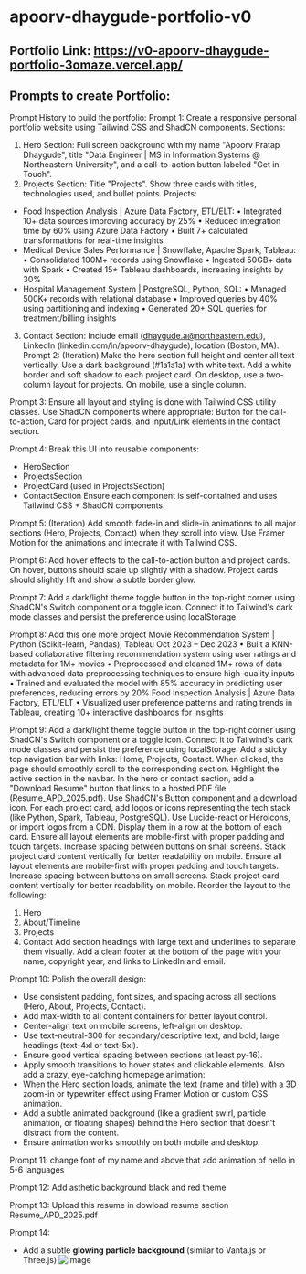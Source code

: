 # apoorv-dhaygude-portfolio-v0

## Portfolio Link: https://v0-apoorv-dhaygude-portfolio-3omaze.vercel.app/

## Prompts to create Portfolio:
Prompt History to build the portfolio:
Prompt 1:
Create a responsive personal portfolio website using Tailwind CSS and ShadCN components.
Sections:
1. Hero Section: Full screen background with my name "Apoorv Pratap Dhaygude", title "Data Engineer | MS in Information Systems @ Northeastern University", and a call-to-action button labeled "Get in Touch".
2. Projects Section: Title "Projects". Show three cards with titles, technologies used, and bullet points. Projects:
  - Food Inspection Analysis | Azure Data Factory, ETL/ELT: 
    • Integrated 10+ data sources improving accuracy by 25%
    • Reduced integration time by 60% using Azure Data Factory
    • Built 7+ calculated transformations for real-time insights
  - Medical Device Sales Performance | Snowflake, Apache Spark, Tableau: 
    • Consolidated 100M+ records using Snowflake
    • Ingested 50GB+ data with Spark
    • Created 15+ Tableau dashboards, increasing insights by 30%
  - Hospital Management System | PostgreSQL, Python, SQL:
    • Managed 500K+ records with relational database
    • Improved queries by 40% using partitioning and indexing
    • Generated 20+ SQL queries for treatment/billing insights
3. Contact Section: Include email (dhaygude.a@northeastern.edu), LinkedIn (linkedin.com/in/apoorv-dhaygude), location (Boston, MA).
Prompt 2: (Iteration)
Make the hero section full height and center all text vertically. Use a dark background (#1a1a1a) with white text. Add a white border and soft shadow to each project card. On desktop, use a two-column layout for projects. On mobile, use a single column.

Prompt 3: 
Ensure all layout and styling is done with Tailwind CSS utility classes. Use ShadCN components where appropriate: Button for the call-to-action, Card for project cards, and Input/Link elements in the contact section.

Prompt 4:
Break this UI into reusable components:
- HeroSection
- ProjectsSection
- ProjectCard (used in ProjectsSection)
- ContactSection
Ensure each component is self-contained and uses Tailwind CSS + ShadCN components.

Prompt 5: (Iteration)
Add smooth fade-in and slide-in animations to all major sections (Hero, Projects, Contact) when they scroll into view. Use Framer Motion for the animations and integrate it with Tailwind CSS.

Prompt 6:
Add hover effects to the call-to-action button and project cards. On hover, buttons should scale up slightly with a shadow. Project cards should slightly lift and show a subtle border glow.


Prompt 7:
Add a dark/light theme toggle button in the top-right corner using ShadCN's Switch component or a toggle icon. Connect it to Tailwind's dark mode classes and persist the preference using localStorage.

Prompt 8:
Add this one more project Movie Recommendation System | Python (Scikit-learn, Pandas), Tableau Oct 2023 – Dec 2023
• Built a KNN-based collaborative filtering recommendation system using user ratings and metadata for 1M+ movies
• Preprocessed and cleaned 1M+ rows of data with advanced data preprocessing techniques to ensure high-quality inputs
• Trained and evaluated the model with 85% accuracy in predicting user preferences, reducing errors by 20%
Food Inspection Analysis | Azure Data Factory, ETL/ELT
• Visualized user preference patterns and rating trends in Tableau, creating 10+ interactive dashboards for insights

Prompt 9:
Add a dark/light theme toggle button in the top-right corner using ShadCN's Switch component or a toggle icon. Connect it to Tailwind's dark mode classes and persist the preference using localStorage.
Add a sticky top navigation bar with links: Home, Projects, Contact. When clicked, the page should smoothly scroll to the corresponding section. Highlight the active section in the navbar.
In the hero or contact section, add a "Download Resume" button that links to a hosted PDF file (Resume_APD_2025.pdf). Use ShadCN's Button component and a download icon.
For each project card, add logos or icons representing the tech stack (like Python, Spark, Tableau, PostgreSQL). Use Lucide-react or Heroicons, or import logos from a CDN. Display them in a row at the bottom of each card.
Ensure all layout elements are mobile-first with proper padding and touch targets. Increase spacing between buttons on small screens. Stack project card content vertically for better readability on mobile.
Ensure all layout elements are mobile-first with proper padding and touch targets. Increase spacing between buttons on small screens. Stack project card content vertically for better readability on mobile.
Reorder the layout to the following:
1. Hero
2. About/Timeline
3. Projects
4. Contact
Add section headings with large text and underlines to separate them visually.
Add a clean footer at the bottom of the page with your name, copyright year, and links to LinkedIn and email.

Prompt 10:
Polish the overall design:
- Use consistent padding, font sizes, and spacing across all sections (Hero, About, Projects, Contact).
- Add max-width to all content containers for better layout control.
- Center-align text on mobile screens, left-align on desktop.
- Use text-neutral-300 for secondary/descriptive text, and bold, large headings (text-4xl or text-5xl).
- Ensure good vertical spacing between sections (at least py-16).
- Apply smooth transitions to hover states and clickable elements.
Also add a crazy, eye-catching homepage animation:
- When the Hero section loads, animate the text (name and title) with a 3D zoom-in or typewriter effect using Framer Motion or custom CSS animation.
- Add a subtle animated background (like a gradient swirl, particle animation, or floating shapes) behind the Hero section that doesn't distract from the content.
- Ensure animation works smoothly on both mobile and desktop.

Prompt 11:
change font of my name and above that add animation of hello in 5-6 languages

Prompt 12:
Add asthetic background black and red theme

Prompt 13:
Upload this resume in dowload resume section Resume_APD_2025.pdf

Prompt 14:
- Add a subtle **glowing particle background** (similar to Vanta.js or Three.js)
![image](https://github.com/user-attachments/assets/1a8e0cb5-b52d-4541-b730-6966c0acffd8)



